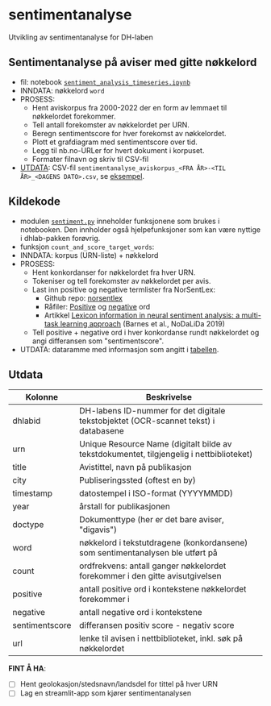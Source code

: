 # sentimentanalyse
Utvikling av sentimentanalyse for DH-laben

## Sentimentanalyse på aviser med gitte nøkkelord

* fil: notebook [`sentiment_analysis_timeseries.ipynb`](sentiment_analysis_timeseries.ipynb)
* INNDATA: nøkkelord `word`
* PROSESS:
    - Hent aviskorpus fra 2000-2022 der en form av lemmaet til nøkkelordet forekommer.
    - Tell antall forekomster av nøkkelordet per URN.
    - Beregn sentimentscore for hver forekomst av nøkkelordet.
    - Plott et grafdiagram med sentimentscore over tid.
    - Legg til nb.no-URLer for hvert dokument i korpuset.
    - Formater filnavn og skriv til CSV-fil
* [UTDATA](#utdata): CSV-fil `sentimentanalyse_aviskorpus_<FRA ÅR>-<TIL ÅR>_<DAGENS DATO>.csv`, se [eksempel](sentimentanalyse_aviskorpus_2000-2022_2023-01-03.csv).

## Kildekode

* modulen [`sentiment.py`](sentiment.py) inneholder funksjonene som brukes i notebooken. Den innholder også hjelpefunksjoner som kan være nyttige i dhlab-pakken forøvrig.
* funksjon `count_and_score_target_words`:
* INNDATA: korpus (URN-liste) + nøkkelord
* PROSESS:
  * Hent konkordanser for nøkkelordet fra hver URN.
  * Tokeniser og tell forekomster av nøkkelordet per avis.
  * Last inn positive og negative termlister fra NorSentLex:
    - Github repo: [norsentlex](https://github.com/ltgoslo/norsentlex)
    - Råfiler: [Positive](https://raw.githubusercontent.com/ltgoslo/norsentlex/master/Fullform/Fullform_Positive_lexicon.txt) og [negative](https://raw.githubusercontent.com/ltgoslo/norsentlex/master/Fullform/Fullform_Negative_lexicon.txt) ord
    - Artikkel [Lexicon information in neural sentiment analysis:
    a multi-task learning approach](https://aclanthology.org/W19-6119) (Barnes et al., NoDaLiDa 2019)
  * Tell positive + negative ord i hver konkordanse rundt nøkkelordet og angi differansen som "sentimentscore".
* UTDATA: dataramme med informasjon som angitt i [tabellen](#utdata).

## Utdata

| Kolonne | Beskrivelse |
| --- | --- |
| dhlabid | DH-labens ID-nummer for det digitale tekstobjektet (OCR-scannet tekst) i databasene |
| urn | Unique Resource Name (digitalt bilde av tekstdokumentet, tilgjengelig i nettbiblioteket) |
| title |  Avistittel, navn på publikasjon |
| city  | Publiseringssted (oftest en by) |
| timestamp  | datostempel i ISO-format (YYYYMMDD) |
| year | årstall for publikasjonen |
| doctype | Dokumenttype (her er det bare aviser, "digavis") |
| word | nøkkelord i tekstutdragene (konkordansene) som sentimentanalysen ble utført på
| count | ordfrekvens: antall ganger nøkkelordet forekommer i den gitte avisutgivelsen |
| positive | antall positive ord i kontekstene nøkkelordet forekommer i |
| negative | antall negative ord i kontekstene |
| sentimentscore  | differansen positiv score - negativ score |
| url | lenke til avisen i nettbiblioteket, inkl. søk på nøkkelordet |


**FINT Å HA**:
- [ ] Hent geolokasjon/stedsnavn/landsdel for tittel på hver URN
- [ ] Lag en streamlit-app som kjører sentimentanalysen

